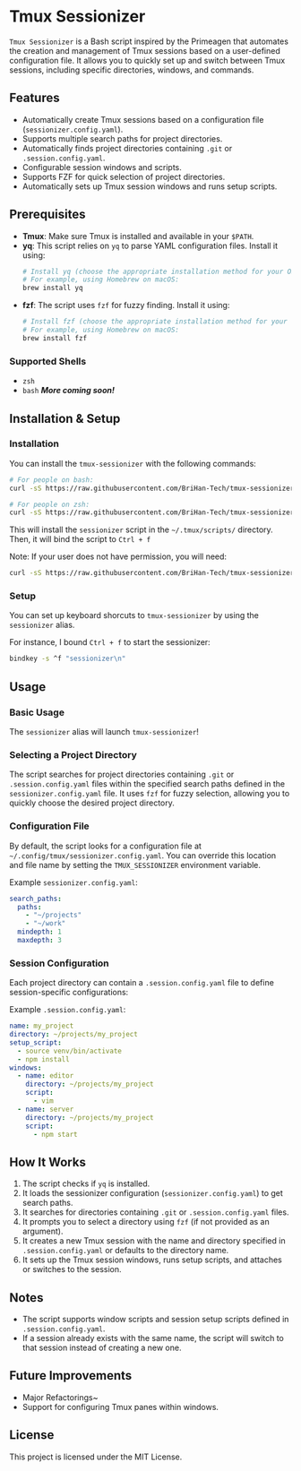 # Tmux Sessionizer

`Tmux Sessionizer` is a Bash script inspired by the Primeagen that automates the creation and management of Tmux sessions based on a user-defined configuration file. It allows you to quickly set up and switch between Tmux sessions, including specific directories, windows, and commands.

## Features

- Automatically create Tmux sessions based on a configuration file (`sessionizer.config.yaml`).
- Supports multiple search paths for project directories.
- Automatically finds project directories containing `.git` or `.session.config.yaml`.
- Configurable session windows and scripts.
- Supports FZF for quick selection of project directories.
- Automatically sets up Tmux session windows and runs setup scripts.

## Prerequisites

- **Tmux**: Make sure Tmux is installed and available in your `$PATH`.
- **yq**: This script relies on `yq` to parse YAML configuration files. Install it using:
  ```bash
  # Install yq (choose the appropriate installation method for your OS)
  # For example, using Homebrew on macOS:
  brew install yq
  ```
- **fzf**: The script uses `fzf` for fuzzy finding. Install it using:
  ```bash
  # Install fzf (choose the appropriate installation method for your OS)
  # For example, using Homebrew on macOS:
  brew install fzf
  ```

### Supported Shells
- `zsh`
- `bash`
***More coming soon!***


## Installation & Setup

### Installation
You can install the `tmux-sessionizer` with the following commands:
```bash
# For people on bash:
curl -sS https://raw.githubusercontent.com/BriHan-Tech/tmux-sessionizer/refs/heads/master/install.sh | bash

# For people on zsh:
curl -sS https://raw.githubusercontent.com/BriHan-Tech/tmux-sessionizer/refs/heads/master/install.sh | zsh
```

This will install the `sessionizer` script in the `~/.tmux/scripts/` directory. 
Then, it will bind the script to `Ctrl + f`

Note: If your user does not have permission, you will need:
```bash
curl -sS https://raw.githubusercontent.com/BriHan-Tech/tmux-sessionizer/main/install-sessionizer.sh | sudo <your-shell> 
```

### Setup
You can set up keyboard shorcuts to `tmux-sessionizer` by using the `sessionizer` alias.

For instance, I bound `Ctrl + f` to start the sessionizer:
```bash
bindkey -s ^f "sessionizer\n"
```


## Usage

### Basic Usage

The `sessionizer`  alias will launch `tmux-sessionizer`!

### Selecting a Project Directory

The script searches for project directories containing `.git` or `.session.config.yaml` files within the specified search paths defined in the `sessionizer.config.yaml` file. It uses `fzf` for fuzzy selection, allowing you to quickly choose the desired project directory.

### Configuration File

By default, the script looks for a configuration file at `~/.config/tmux/sessionizer.config.yaml`. You can override this location and file name by setting the `TMUX_SESSIONIZER` environment variable.

Example `sessionizer.config.yaml`:
```yaml
search_paths:
  paths:
    - "~/projects"
    - "~/work"
  mindepth: 1
  maxdepth: 3
```

### Session Configuration

Each project directory can contain a `.session.config.yaml` file to define session-specific configurations:

Example `.session.config.yaml`:
```yaml
name: my_project
directory: ~/projects/my_project
setup_script:
  - source venv/bin/activate
  - npm install
windows:
  - name: editor
    directory: ~/projects/my_project
    script:
      - vim
  - name: server
    directory: ~/projects/my_project
    script:
      - npm start
```

## How It Works

1. The script checks if `yq` is installed.
2. It loads the sessionizer configuration (`sessionizer.config.yaml`) to get search paths.
3. It searches for directories containing `.git` or `.session.config.yaml` files.
4. It prompts you to select a directory using `fzf` (if not provided as an argument).
5. It creates a new Tmux session with the name and directory specified in `.session.config.yaml` or defaults to the directory name.
6. It sets up the Tmux session windows, runs setup scripts, and attaches or switches to the session.

## Notes

- The script supports window scripts and session setup scripts defined in `.session.config.yaml`.
- If a session already exists with the same name, the script will switch to that session instead of creating a new one.

## Future Improvements

- Major Refactorings~
- Support for configuring Tmux panes within windows.

## License

This project is licensed under the MIT License.

